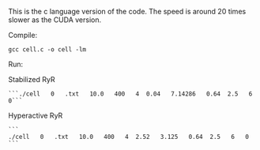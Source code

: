 This is the c language version of the code. The speed is around 20 times slower as the CUDA version.


Compile:
```
gcc cell.c -o cell -lm
```

Run:

Stabilized RyR
	
	```./cell   0   .txt   10.0   400   4  0.04   7.14286   0.64  2.5   6   0```
	
Hyperactive RyR
	
	```
	./cell   0   .txt   10.0   400   4  2.52   3.125   0.64  2.5   6   0
	```
